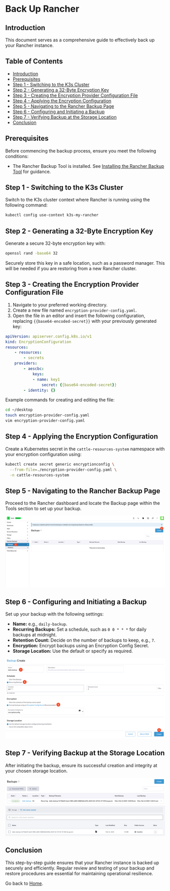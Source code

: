 # Back Up Rancher

## Introduction

This document serves as a comprehensive guide to effectively back up your Rancher instance.

## Table of Contents

- [Introduction](#introduction)
- [Prerequisites](#prerequisites)
- [Step 1 - Switching to the K3s Cluster](#step-1---switching-to-the-k3s-cluster)
- [Step 2 - Generating a 32-Byte Encryption Key](#step-2---generating-a-32-byte-encryption-key)
- [Step 3 - Creating the Encryption Provider Configuration File](#step-3---creating-the-encryption-provider-configuration-file)
- [Step 4 - Applying the Encryption Configuration](#step-4---applying-the-encryption-configuration)
- [Step 5 - Navigating to the Rancher Backup Page](#step-5---navigating-to-the-rancher-backup-page)
- [Step 6 - Configuring and Initiating a Backup](#step-6---configuring-and-initiating-a-backup)
- [Step 7 - Verifying Backup at the Storage Location](#step-7---verifying-backup-at-the-storage-location)
- [Conclusion](#conclusion)

## Prerequisites

Before commencing the backup process, ensure you meet the following conditions:

- The Rancher Backup Tool is installed. See [Installing the Rancher Backup Tool](./install-rancher-backup-tool.md) for guidance.

## Step 1 - Switching to the K3s Cluster

Switch to the K3s cluster context where Rancher is running using the following command:

```bash
kubectl config use-context k3s-my-rancher
```

## Step 2 - Generating a 32-Byte Encryption Key

Generate a secure 32-byte encryption key with:

```bash
openssl rand -base64 32
```

Securely store this key in a safe location, such as a password manager. This will be needed if you are restoring from a new Rancher cluster.

## Step 3 - Creating the Encryption Provider Configuration File

1. Navigate to your preferred working directory.
2. Create a new file named `encryption-provider-config.yaml`.
3. Open the file in an editor and insert the following configuration, replacing `{{base64-encoded-secret}}` with your previously generated key:

```yaml
apiVersion: apiserver.config.k8s.io/v1
kind: EncryptionConfiguration
resources:
    - resources:
        - secrets
    providers:
        - aescbc:
            keys:
            - name: key1
                secret: {{base64-encoded-secret}}
        - identity: {}
```

Example commands for creating and editing the file:

```bash
cd ~/desktop
touch encryption-provider-config.yaml
vim encryption-provider-config.yaml
```

## Step 4 - Applying the Encryption Configuration

Create a Kubernetes secret in the `cattle-resources-system` namespace with your encryption configuration using:

```bash
kubectl create secret generic encryptionconfig \
  --from-file=./encryption-provider-config.yaml \
  -n cattle-resources-system
```

## Step 5 - Navigating to the Rancher Backup Page

Proceed to the Rancher dashboard and locate the Backup page within the Tools section to set up your backup.

![Rancher Backup Page](./assets/images/rancher-backup-page.png)

## Step 6 - Configuring and Initiating a Backup

Set up your backup with the following settings:

- **Name:** e.g., `daily-backup`.
- **Recurring Backups:** Set a schedule, such as `0 0 * * *` for daily backups at midnight.
- **Retention Count:** Decide on the number of backups to keep, e.g., `7`.
- **Encryption:** Encrypt backups using an Encryption Config Secret.
- **Storage Location:** Use the default or specify as required.

![Configure a Backup](./assets/images/configure-a-back-up.png)

## Step 7 - Verifying Backup at the Storage Location

After initiating the backup, ensure its successful creation and integrity at your chosen storage location.

![Verify Backup 1](./assets/images/verify-backup-1.png)
![Verify Backup 2](./assets/images/verify-backup-2.png)

## Conclusion

This step-by-step guide ensures that your Rancher instance is backed up securely and efficiently. Regular review and testing of your backup and restore procedures are essential for maintaining operational resilience.

Go back to [Home](../README.md).
